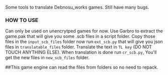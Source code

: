 Some tools to translate Debnosu_works games.
Still have many bugs.

### HOW TO USE
Can only be used on unencrytped games for now.
Use Garbro to extract the game.pak that will give you some .scb files in a script folder.
Copy those files in the `input_scb_files` folder now run `ext_scb.py` that will give you json files in `translatable_files` folder.
Translate the text in `TL key` (DO NOT TOUCH ANYTHING ELSE).
When translation is done run `cr_scb.py`, You'll get the new files in `new_scb_files` folder.

##This game engine can read the files from folders so no need to repack.
